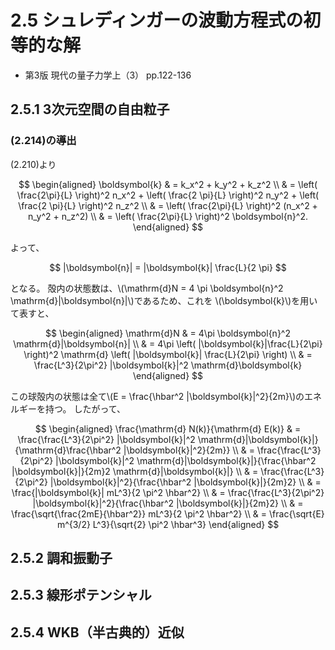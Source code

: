 <script type="text/javascript">
  window.MathJax = {
    tex: {
      inlineMath: [['$', '$'], ['\\(', '\\)']],
      displayMath: [['$$', '$$'], ['\\[', '\\]']]
    },
    options: {
      processEscapes: true
    }
  };
</script>
<script async src="https://cdnjs.cloudflare.com/ajax/libs/mathjax/3.2.2/es5/tex-mml-chtml.min.js"></script>

# 2.5 シュレディンガーの波動方程式の初等的な解

- 第3版 現代の量子力学上（3） pp.122-136

## 2.5.1 3次元空間の自由粒子

### (2.214)の導出

(2.210)より

$$
\begin{aligned}
    \boldsymbol{k}
    & = k_x^2 + k_y^2 + k_z^2 \\
    & = \left( \frac{2\pi}{L} \right)^2 n_x^2 + \left( \frac{2 \pi}{L} \right)^2 n_y^2 + \left( \frac{2 \pi}{L} \right)^2 n_z^2 \\
    & = \left( \frac{2\pi}{L} \right)^2 (n_x^2 + n_y^2 + n_z^2) \\
    & = \left( \frac{2\pi}{L} \right)^2 \boldsymbol{n}^2.
\end{aligned}
$$

よって、

$$
|\boldsymbol{n}| = |\boldsymbol{k}| \frac{L}{2 \pi}
$$

となる。
殻内の状態数は、\\(\mathrm{d}N = 4 \pi \boldsymbol{n}^2 \mathrm{d}|\boldsymbol{n}|\\)であるため、これを \\(\boldsymbol{k}\\)を用いて表すと、

$$
\begin{aligned}
    \mathrm{d}N
    & = 4\pi \boldsymbol{n}^2 \mathrm{d}|\boldsymbol{n}| \\
    & = 4\pi \left( |\boldsymbol{k}|\frac{L}{2\pi} \right)^2 \mathrm{d} \left( |\boldsymbol{k}| \frac{L}{2\pi} \right) \\
    & = \frac{L^3}{2\pi^2} |\boldsymbol{k}|^2 \mathrm{d}\boldsymbol{k}
\end{aligned}
$$

この球殻内の状態は全て\\(E = \frac{\hbar^2 |\boldsymbol{k}|^2}{2m}\\)のエネルギーを持つ。
したがって、

$$
\begin{aligned}
    \frac{\mathrm{d} N(k)}{\mathrm{d} E(k)}
    & = \frac{\frac{L^3}{2\pi^2} |\boldsymbol{k}|^2 \mathrm{d}|\boldsymbol{k}|}{\mathrm{d}\frac{\hbar^2 |\boldsymbol{k}|^2}{2m}} \\
    & = \frac{\frac{L^3}{2\pi^2} |\boldsymbol{k}|^2 \mathrm{d}|\boldsymbol{k}|}{\frac{\hbar^2 |\boldsymbol{k}|}{2m}2 \mathrm{d}|\boldsymbol{k}|} \\
    & = \frac{\frac{L^3}{2\pi^2} |\boldsymbol{k}|^2}{\frac{\hbar^2 |\boldsymbol{k}|}{2m}2} \\
    & = \frac{|\boldsymbol{k}| mL^3}{2 \pi^2 \hbar^2} \\
    & = \frac{\frac{L^3}{2\pi^2} |\boldsymbol{k}|^2}{\frac{\hbar^2 |\boldsymbol{k}|}{2m}2} \\
    & = \frac{\sqrt{\frac{2mE}{\hbar^2}} mL^3}{2 \pi^2 \hbar^2} \\
    & = \frac{\sqrt{E} m^{3/2} L^3}{\sqrt{2} \pi^2 \hbar^3}
\end{aligned}
$$

## 2.5.2 調和振動子

## 2.5.3 線形ポテンシャル

## 2.5.4 WKB（半古典的）近似
